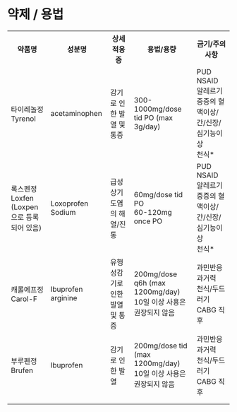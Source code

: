 <!-- TITLE: 발열 -->
<!-- SUBTITLE: A quick summary of 발열 -->

# 약제 / 용법
<table>
  <tr>
    <th>약품명</th>
    <th>성분명</th>
		<th>상세적응증</th>
    <th>용법/용량</th>
    <th>금기/주의사항</th>
  </tr>
	<tr>
    <td>타이레놀정 Tyrenol</td>
		<td>acetaminophen</td>
		<td>감기로 인한 발열 및 통증</td>
		<td>300-1000mg/dose tid PO (max 3g/day)</td>
		<td>PUD<br />NSAID 알레르기<br />중증의 혈액이상/간/신장/심기능이상<br />천식*</td>
  </tr>
  <tr>
    <td>록스펜정 Loxfen<br />(Loxpen으로 등록되어 있음)</td>
    <td>Loxoprofen Sodium</td>
    <td>급성상기도염의 해열/진통</td>
		<td>60mg/dose tid PO<br />60-120mg once PO</td>
    <td>PUD<br />NSAID 알레르기<br />중증의 혈액이상/간/신장/심기능이상<br />천식*</td>
  </tr>
	<tr>
    <td>캐롤에프정 Carol-F</td>
		<td>Ibuprofen arginine</td>
		<td>유행성감기로 인한 발열 및 통증</td>
		<td>200mg/dose q6h (max 1200mg/day)<br />10일 이상 사용은 권장되지 않음</td>
		<td>과민반응 과거력<br />천식/두드러기<br />CABG 직후</td>
  </tr>
	<tr>
    <td>부루펜정 Brufen</td>
		<td>Ibuprofen</td>
		<td>감기로 인한 발열</td>
		<td>200mg/dose tid (max 1200mg/day)<br />10일 이상 사용은 권장되지 않음</td>
		<td>과민반응 과거력<br />천식/두드러기<br />CABG 직후</td>
  </tr>
	<tr>
    <td></td>
		<td></td>
		<td></td>
		<td></td>
		<td></td>
  </tr>
	<tr>
    <td></td>
		<td></td>
		<td></td>
		<td></td>
		<td></td>
  </tr>
</table>